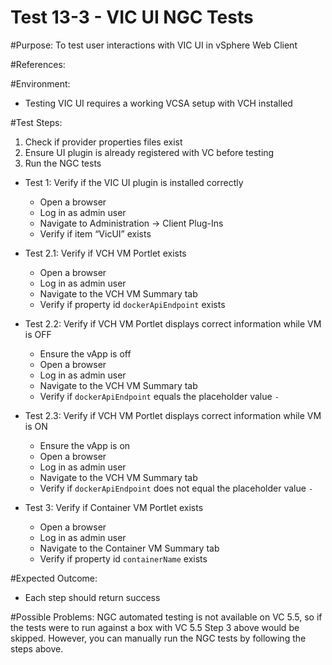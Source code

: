 Test 13-3 - VIC UI NGC Tests
======

#Purpose:
To test user interactions with VIC UI in vSphere Web Client

#References:

#Environment:
* Testing VIC UI requires a working VCSA setup with VCH installed

#Test Steps:
1. Check if provider properties files exist
2. Ensure UI plugin is already registered with VC before testing
3. Run the NGC tests
  - Test 1: Verify if the VIC UI plugin is installed correctly
    - Open a browser
    - Log in as admin user
    - Navigate to Administration -> Client Plug-Ins
    - Verify if item “VicUI” exists

  - Test 2.1: Verify if VCH VM Portlet exists
    - Open a browser
    - Log in as admin user
    - Navigate to the VCH VM Summary tab
    - Verify if property id `dockerApiEndpoint` exists

  - Test 2.2: Verify if VCH VM Portlet displays correct information while VM is OFF
    - Ensure the vApp is off
    - Open a browser
    - Log in as admin user
    - Navigate to the VCH VM Summary tab
    - Verify if `dockerApiEndpoint` equals the placeholder value `-`

  - Test 2.3: Verify if VCH VM Portlet displays correct information while VM is ON
    - Ensure the vApp is on
    - Open a browser
    - Log in as admin user
    - Navigate to the VCH VM Summary tab
    - Verify if `dockerApiEndpoint` does not equal the placeholder value `-`

  - Test 3: Verify if Container VM Portlet exists
    - Open a browser
    - Log in as admin user
    - Navigate to the Container VM Summary tab
    - Verify if property id `containerName` exists

#Expected Outcome:
* Each step should return success

#Possible Problems:
NGC automated testing is not available on VC 5.5, so if the tests were to run against a box with VC 5.5 Step 3 above would be skipped. However, you can manually run the NGC tests by following the steps above.
